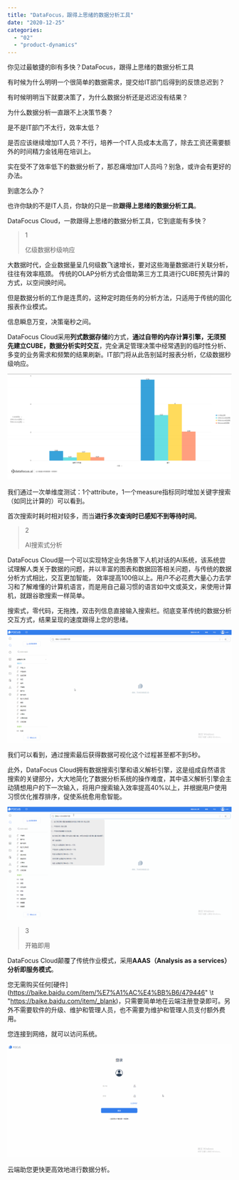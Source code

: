 ```yaml
---
title: "DataFocus，跟得上思绪的数据分析工具"
date: "2020-12-25"
categories: 
  - "02"
  - "product-dynamics"
---
```


你见过最敏捷的BI有多快？DataFocus，跟得上思绪的数据分析工具

有时候为什么明明一个很简单的数据需求，提交给IT部门后得到的反馈总迟到？

有时候明明当下就要决策了，为什么数据分析还是迟迟没有结果？

为什么数据分析一直跟不上决策节奏？

是不是IT部门不太行，效率太低？

是否应该继续增加IT人员？不行，培养一个IT人员成本太高了，除去工资还需要额外的时间精力金钱用在培训上。

实在受不了效率低下的数据分析了，那忍痛增加IT人员吗？别急，或许会有更好的办法。

到底怎么办？

也许你缺的不是IT人员，你缺的只是一款**跟得上思绪的数据分析工具**。

DataFocus Cloud，一款跟得上思绪的数据分析工具，它到底能有多快？

> 1
> 
> 亿级数据秒级响应

大数据时代，企业数据量呈几何级数飞速增长，要对这些海量数据进行关联分析，往往有效率瓶颈。 传统的OLAP分析方式会借助第三方工具进行CUBE预先计算的方式，以空间换时间。

但是数据分析的工作是连贯的，这种定时跑任务的分析方法，只适用于传统的固化报表作业模式。

信息瞬息万变，决策毫秒之间。

DataFocus Cloud采用**列式数据存储**的方式，**通过自带的内存计算引擎，无须预先建立CUBE，数据分析实时交互**，完全满足管理决策中经常遇到的临时性分析、多变的业务需求和频繁的结果刷新。IT部门将从此告别延时报表分析，亿级数据秒级响应。

![a05603c511fbbe2e08cb84793d39fd9](images/a05603c511fbbe2e08cb84793d39fd9.png)

我们通过一次单维度测试：1个attribute，1一个measure指标同时增加关键字搜索 （如同比计算的）可以看到。

首次搜索时耗时相对较多，而当**进行多次查询时已感知不到等待时间**。

> 2
> 
> AI搜索式分析

DataFocus Cloud是一个可以实现特定业务场景下人机对话的AI系统，该系统尝试理解人类关于数据的问题，并以丰富的图表和数据回答相关问题，与传统的数据分析方式相比，交互更加智能， 效率提高100倍以上。用户不必花费大量心力去学习和了解难懂的计算机语言，而是用自己最习惯的语言如中文或英文，来使用计算机，就跟谷歌搜索一样简单。

搜索式，零代码，无拖拽，双击列信息直接输入搜索栏。彻底变革传统的数据分析交互方式，结果呈现的速度跟得上您的思绪。

![12](images/12.gif)

我们可以看到，通过搜索最后获得数据可视化这个过程甚至都不到5秒。

此外，DataFocus Cloud拥有数据搜索引擎和语义解析引擎，这是组成自然语言搜索的关键部分，大大地简化了数据分析系统的操作难度，其中语义解析引擎会主动猜想用户的下一次输入，将用户搜索输入效率提高40%以上，并根据用户使用习惯优化推荐排序，促使系统愈用愈智能。

![13](images/13.gif)

> 3
> 
> 开箱即用

DataFocus Cloud颠覆了传统作业模式，采用**AAAS（Analysis as a services）分析即服务模式**。

您无需购买任何[硬件](https://baike.baidu.com/item/%E7%A1%AC%E4%BB%B6/479446" \t "https://baike.baidu.com/item/_blank)，只需要简单地在云端注册登录即可。另外不需要软件的升级、维护和管理人员，也不需要为维护和管理人员支付额外费用。

您连接到网络，就可以访问系统。

![14](images/14.gif)

云端助您更快更高效地进行数据分析。
